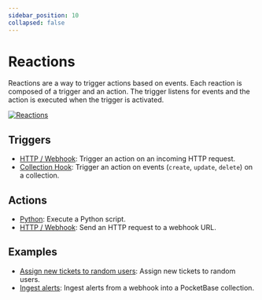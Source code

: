 ```yaml
---
sidebar_position: 10
collapsed: false
---
```


# Reactions

Reactions are a way to trigger actions based on events.
Each reaction is composed of a trigger and an action.
The trigger listens for events and the action is executed when the trigger is activated.

[![Reactions](/screenshots/reactions.png)](/screenshots/reactions.png)

## Triggers

- [HTTP / Webhook](./trigger/webhook): Trigger an action on an incoming HTTP request.
- [Collection Hook](./trigger/hook): Trigger an action on events (`create`, `update`, `delete`) on a collection.

## Actions

- [Python](./action/python): Execute a Python script.
- [HTTP / Webhook](./action/webhook): Send an HTTP request to a webhook URL.

## Examples

- [Assign new tickets to random users](./examples/assign_ticket): Assign new tickets to random users.
- [Ingest alerts](./examples/ingest_alerts): Ingest alerts from a webhook into a PocketBase collection.